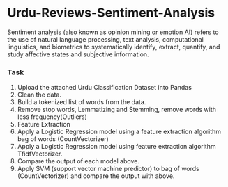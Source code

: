 # Urdu-Reviews-Sentiment-Analysis
Sentiment analysis (also known as opinion mining or emotion AI) refers to the use of natural language processing, text analysis, computational linguistics, and biometrics to systematically identify, extract, quantify, and study affective states and subjective information.
### Task
1. Upload the attached Urdu Classification Dataset into Pandas
2. Clean the data.
3. Build a tokenized list of words from the data.
4. Remove stop words, Lemmatizing and Stemming, remove words with less frequency(Outliers)
5. Feature Extraction
6. Apply a Logistic Regression model using a feature extraction algorithm bag of words (CountVectorizer)
7. Apply a Logistic Regression model using feature extraction algorithm TfidfVectorizer.
8. Compare the output of each model above.
9. Apply SVM (support vector machine predictor) to bag of words (CountVectorizer) and compare the output with above.

